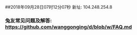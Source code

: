##2018年09月28日07时12分07秒 新址: 104.248.254.8
### 兔友常见问题及解答: https://github.com/wanggonging/d/blob/w/FAQ.md
